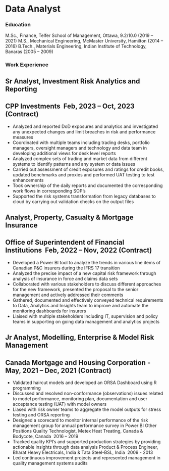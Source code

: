 # Data Analyst
### Education
M.Sc., Finance, Telfer School of Management, Ottawa, 9.2/10.0                                          (2019 – 2021)
M.S., Mechanical Engineering, McMaster University, Hamilton                                            (2014 – 2016)
B.Tech., Materials Engineering, Indian Institute of Technology, Banaras                                (2005 – 2009)
### Work Experience
## Sr Analyst, Investment Risk Analytics and Reporting
## CPP Investments ­ Feb, 2023 – Oct, 2023 (Contract)
* Analyzed and reported DoD exposures and analytics and investigated any unexpected changes and limit breaches in risk and performance measures
* Coordinated with multiple teams including trading desks, portfolio managers, oversight managers and technology and data team in developing additional views for desk level reports
* Analyzed complex sets of trading and market data from different systems to identify patterns and any system or data issues
* Carried out assessment of credit exposures and ratings for credit books, updated benchmarks and proxies and performed UAT testing to test enhancements
* Took ownership of the daily reports and documented the corresponding work flows in corresponding SOP’s
* Supported the risk systems transformation from legacy databases to cloud by carrying out validation checks on the output files
## Analyst, Property, Casualty & Mortgage Insurance 
## Office of Superintendent of Financial Institutions ­ Feb, 2022 – Nov, 2022 (Contract)
* Developed a Power BI tool to analyze the trends in various line items of Canadian P&C insurers during the IFRS 17 transition
* Analyzed the precise impact of a new capital risk framework through analysis of insurance in force and claims data sets
* Collaborated with various stakeholders to discuss different approaches for the new framework, presented the proposal to the senior management and actively addressed their comments
* Gathered, documented and effectively conveyed technical requirements to Data, Analytics and Insights team to improve and automate the monitoring dashboards for insurers
* Liaised with multiple stakeholders including IT, supervision and policy teams in supporting on going data management and analytics projects
## Jr Analyst, Modelling, Enterprise & Model Risk Management
## Canada Mortgage and Housing Corporation ­ May, 2021 – Dec, 2021 (Contract)
* Validated haircut models and developed an ORSA Dashboard using R programming 
* Discussed and resolved non-conformance (observations) issues related to model performance, monitoring plan, documentation and user acceptance testing (UAT) with model owners
* Liased with risk owner teams to aggregate the model outputs for stress testing and ORSA reporting 
* Designed a scorecard to monitor internal performance of the risk management group for annual performance survey in Power BI
 Other Positions
 Quality Technologist, Metex Heat Treating, Canada & Bodycote, Canada ­ 2016 – 2019
* Tracked quality KPI’s and supported production strategies by providing actionable insights through data analysis
  Product & Process Engineer, Bharat Heavy Electricals, India & Tata Steel-BSL, India ­ 2009 - 2013
* Led continuous improvement projects and represented management in quality management systems audits



